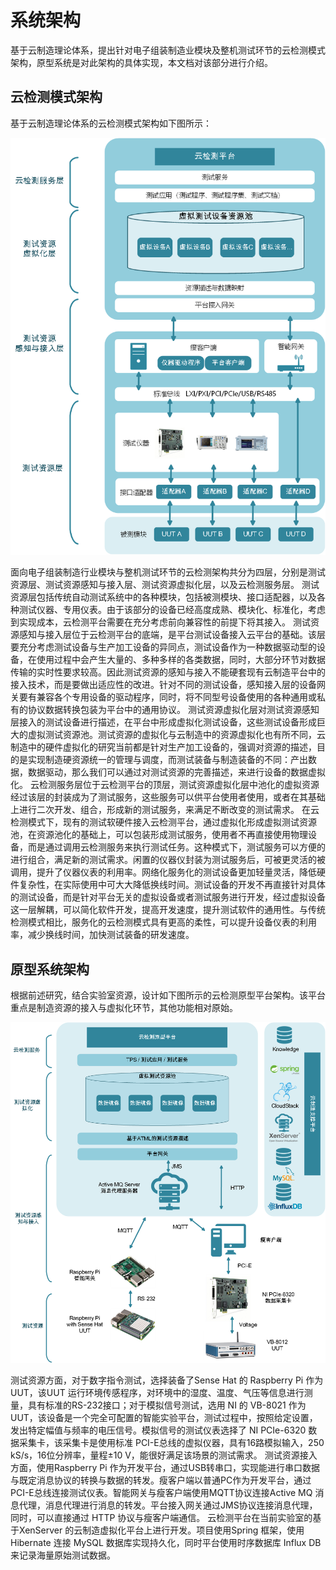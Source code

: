 # 系统架构

基于云制造理论体系，提出针对电子组装制造业模块及整机测试环节的云检测模式架构，原型系统是对此架构的具体实现，本文档对该部分进行介绍。

## 云检测模式架构

基于云制造理论体系的云检测模式架构如下图所示：

![](static/architecture.png)

面向电子组装制造行业模块与整机测试环节的云检测架构共分为四层，分别是测试资源层、测试资源感知与接入层、测试资源虚拟化层，以及云检测服务层。 
测试资源层包括传统自动测试系统中的各种模块，包括被测模块、接口适配器，以及各种测试仪器、专用仪表。由于该部分的设备已经高度成熟、模块化、标准化，考虑到实现成本，云检测平台需要在充分考虑前向兼容性的前提下将其接入。 
测试资源感知与接入层位于云检测平台的底端，是平台测试设备接入云平台的基础。该层要充分考虑测试设备与生产加工设备的异同点，测试设备作为一种数据驱动型的设备，在使用过程中会产生大量的、多种多样的各类数据，同时，大部分环节对数据传输的实时性要求较高。因此测试资源的感知与接入不能硬套现有云制造平台中的接入技术，而是要做出适应性的改进。针对不同的测试设备，感知接入层的设备网关要有兼容各个专用设备的驱动程序，同时，将不同型号设备使用的各种通用或私有的协议数据转换包装为平台中的通用协议。 
测试资源虚拟化层对测试资源感知层接入的测试设备进行描述，在平台中形成虚拟化测试设备，这些测试设备形成巨大的虚拟测试资源池。测试资源的虚拟化与云制造中的资源虚拟化也有所不同，云制造中的硬件虚拟化的研究当前都是针对生产加工设备的，强调对资源的描述，目的是实现制造硬资源统一的管理与调度，而测试装备与制造装备的不同：产出数据，数据驱动，那么我们可以通过对测试资源的完善描述，来进行设备的数据虚拟化。 
云检测服务层位于云检测平台的顶层，测试资源虚拟化层中池化的虚拟资源经过该层的封装成为了测试服务，这些服务可以供平台使用者使用，或者在其基础上进行二次开发、组合，形成新的测试服务，来满足不断改变的测试需求。 
在云检测模式下，现有的测试软硬件接入云检测平台，通过虚拟化形成虚拟测试资源池，在资源池化的基础上，可以包装形成测试服务，使用者不再直接使用物理设备，而是通过调用云检测服务来执行测试任务。这种模式下，测试服务可以方便的进行组合，满足新的测试需求。闲置的仪器仪封装为测试服务后，可被更灵活的被调用，提升了仪器仪表的利用率。网络化服务化的测试设备更加轻量灵活，降低硬件复杂性，在实际使用中可大大降低换线时间。测试设备的开发不再直接针对具体的测试设备，而是针对平台无关的虚拟设备或者测试服务进行开发，经过虚拟设备这一层解耦，可以简化软件开发，提高开发速度，提升测试软件的通用性。与传统检测模式相比，服务化的云检测模式具有更高的柔性，可以提升设备仪表的利用率，减少换线时间，加快测试装备的研发速度。


## 原型系统架构


根据前述研究，结合实验室资源，设计如下图所示的云检测原型平台架构。该平台重点是制造资源的接入与虚拟化环节，其他功能相对原始。 

![](static/architecture_1.png)

测试资源方面，对于数字指令测试，选择装备了Sense Hat 的 Raspberry Pi 作为 UUT，该UUT 运行环境传感程序，对环境中的湿度、温度、气压等信息进行测量，具有标准的RS-232接口；对于模拟信号测试，选用 NI 的 VB-8021 作为UUT，该设备是一个完全可配置的智能实验平台，测试过程中，按照给定设置，发出特定幅值与频率的电压信号。模拟信号的测试仪表选择了 NI PCIe-6320 数据采集卡，该采集卡是使用标准 PCI-E总线的虚拟仪器，具有16路模拟输入，250 kS/s，16位分辨率，量程±10 V，能很好满足该场景的测试需求。 
测试资源接入方面，使用Raspberry Pi 作为开发平台，通过USB转串口，实现能进行串口数据与既定消息协议的转换与数据的转发。瘦客户端以普通PC作为开发平台，通过PCI-E总线连接测试仪表。智能网关与瘦客户端使用MQTT协议连接Active MQ 消息代理，消息代理进行消息的转发。平台接入网关通过JMS协议连接消息代理，同时，可以直接通过 HTTP 协议与瘦客户端通信。 
云检测平台在当前实验室的基于XenServer 的云制造虚拟化平台上进行开发。项目使用Spring 框架，使用 Hibernate 连接 MySQL 数据库实现持久化，同时平台使用时序数据库 Influx DB来记录海量原始测试数据。 

